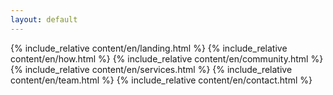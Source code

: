 ```yaml
---
layout: default
---
```


{% include_relative content/en/landing.html %}
{% include_relative content/en/how.html %}
{% include_relative content/en/community.html %}
{% include_relative content/en/services.html %}
{% include_relative content/en/team.html %}
{% include_relative content/en/contact.html %}
